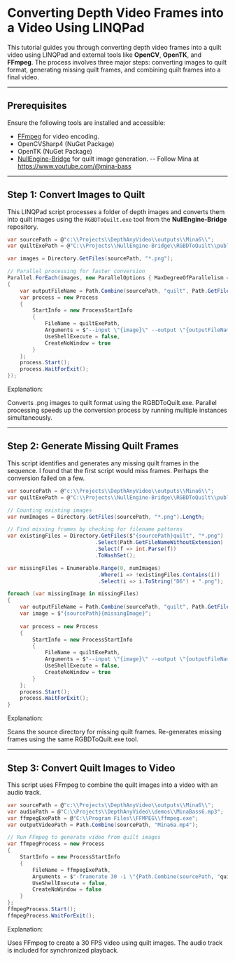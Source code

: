 # Converting Depth Video Frames into a Video Using LINQPad

This tutorial guides you through converting depth video frames into a quilt video using LINQPad and external tools like **OpenCV**, **OpenTK**, and **FFmpeg**. The process involves three major steps: converting images to quilt format, generating missing quilt frames, and combining quilt frames into a final video.

---

## Prerequisites

Ensure the following tools are installed and accessible:

- [FFmpeg](https://ffmpeg.org/download.html) for video encoding.
- OpenCVSharp4 (NuGet Package)
- OpenTK (NuGet Package)
- [NullEngine-Bridge](https://github.com/NullandKale/NullEngine-Bridge) for quilt image generation.
-- Follow Mina at https://www.youtube.com/@mina-bass

---

## Step 1: Convert Images to Quilt

This LINQPad script processes a folder of depth images and converts them into quilt images using the `RGBDToQuilt.exe` tool from the **NullEngine-Bridge** repository.

```csharp
var sourcePath = @"c:\\Projects\\DepthAnyVideo\\outputs\\Mina6\\";
var quiltExePath = @"C:\\Projects\\NullEngine-Bridge\\RGBDToQuilt\\publish\\RGBDToQuilt.exe";

var images = Directory.GetFiles(sourcePath, "*.png");

// Parallel processing for faster conversion
Parallel.ForEach(images, new ParallelOptions { MaxDegreeOfParallelism = 8 }, image =>
{
    var outputFileName = Path.Combine(sourcePath, "quilt", Path.GetFileName(image));
    var process = new Process
    {
        StartInfo = new ProcessStartInfo
        {
            FileName = quiltExePath,
            Arguments = $"--input \"{image}\" --output \"{outputFileName}\" --columns 5 --rows 9 --depthiness 1.9",
            UseShellExecute = false,
            CreateNoWindow = true
        }
    };
    process.Start();
    process.WaitForExit();
});
```

Explanation:

Converts .png images to quilt format using the RGBDToQuilt.exe.
Parallel processing speeds up the conversion process by running multiple instances simultaneously.

---

## Step 2: Generate Missing Quilt Frames

This script identifies and generates any missing quilt frames in the sequence. I found that the first script would miss frames. Perhaps the conversion failed on a few.

```csharp
var sourcePath = @"c:\\Projects\\DepthAnyVideo\\outputs\\Mina6\\";
var quiltExePath = @"C:\\Projects\\NullEngine-Bridge\\RGBDToQuilt\\publish\\RGBDToQuilt.exe";

// Counting existing images
var numImages = Directory.GetFiles(sourcePath, "*.png").Length;

// Find missing frames by checking for filename patterns
var existingFiles = Directory.GetFiles($"{sourcePath}quilt", "*.png")
                            .Select(Path.GetFileNameWithoutExtension)
                            .Select(f => int.Parse(f))
                            .ToHashSet();

var missingFiles = Enumerable.Range(0, numImages)
                             .Where(i => !existingFiles.Contains(i))
                             .Select(i => i.ToString("D6") + ".png");

foreach (var missingImage in missingFiles)
{
    var outputFileName = Path.Combine(sourcePath, "quilt", Path.GetFileName(missingImage));
    var image = $"{sourcePath}{missingImage}";
    
    var process = new Process
    {
        StartInfo = new ProcessStartInfo
        {
            FileName = quiltExePath,
            Arguments = $"--input \"{image}\" --output \"{outputFileName}\" --columns 5 --rows 9 --depthiness 1.9",
            UseShellExecute = false,
            CreateNoWindow = true
        }
    };
    process.Start();
    process.WaitForExit();
}
```
Explanation:

Scans the source directory for missing quilt frames.
Re-generates missing frames using the same RGBDToQuilt.exe tool.

---

## Step 3: Convert Quilt Images to Video

This script uses FFmpeg to combine the quilt images into a video with an audio track.

```csharp
var sourcePath = @"c:\\Projects\\DepthAnyVideo\\outputs\\Mina6\\";
var audioPath = @"C:\\Projects\\DepthAnyVideo\\demos\\MinaBass6.mp3";
var ffmpegExePath = @"C:\\Program Files\\FFMPEG\\ffmpeg.exe";
var outputVideoPath = Path.Combine(sourcePath, "Mina6a.mp4");

// Run FFmpeg to generate video from quilt images
var ffmpegProcess = new Process
{
    StartInfo = new ProcessStartInfo
    {
        FileName = ffmpegExePath,
        Arguments = $"-framerate 30 -i \"{Path.Combine(sourcePath, "quilt", "%06d.png")}\" -i \"{audioPath}\" -c:v libx264 -pix_fmt yuv420p \"{outputVideoPath}\"",
        UseShellExecute = false,
        CreateNoWindow = false
    }
};
ffmpegProcess.Start();
ffmpegProcess.WaitForExit();
```

Explanation:

Uses FFmpeg to create a 30 FPS video using quilt images.
The audio track is included for synchronized playback.

